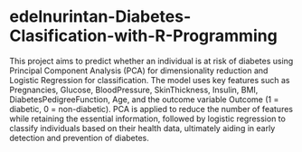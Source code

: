 # edelnurintan-Diabetes-Clasification-with-R-Programming

This project aims to predict whether an individual is at risk of diabetes using Principal Component Analysis (PCA) for dimensionality reduction and Logistic Regression for classification. The model uses key features such as Pregnancies, Glucose, BloodPressure, SkinThickness, Insulin, BMI, DiabetesPedigreeFunction, Age, and the outcome variable Outcome (1 = diabetic, 0 = non-diabetic). PCA is applied to reduce the number of features while retaining the essential information, followed by logistic regression to classify individuals based on their health data, ultimately aiding in early detection and prevention of diabetes.
